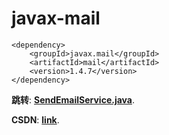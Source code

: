 # javax-mail

```
<dependency>
	<groupId>javax.mail</groupId>
	<artifactId>mail</artifactId>
	<version>1.4.7</version>
</dependency>
```

**跳转**: [**SendEmailService.java**](https://github.com/TianShengBingFeiNiuRen/javax-mail/blob/master/src/main/java/com/andon/javaxmaildemo/service/SendEmailService.java).

**CSDN**: [**link**](https://blog.csdn.net/weixin_39792935/article/details/86616175).
